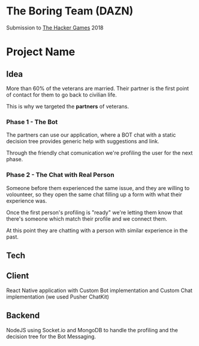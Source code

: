 # The Boring Team (DAZN)

Submission to [The Hacker Games](https://thehackergames.co.uk) 2018

# Project Name

## Idea
More than 60% of the veterans are married. Their partner is the first point of contact for them to go back to civilian life.

This is why we targeted the **partners** of veterans.

### Phase 1 - The Bot
The partners can use our application, where a BOT chat with a static decision tree provides generic help with suggestions and link.

Through the friendly chat comunication we're profiling the user for the next phase.

### Phase 2 - The Chat with Real Person

Someone before them experienced the same issue, and they are willing to volounteer, so they open the same chat filling up a form with what their experience was.

Once the first person's profiling is "ready" we're letting them know that there's someone which match their profile and we connect them.

At this point they are chatting with a person with similar experience in the past.

## Tech

## Client
React Native application with Custom Bot implementation and Custom Chat implementation (we used Pusher ChatKit)

## Backend
NodeJS using Socket.io and MongoDB to handle the profiling and the decision tree for the Bot Messaging.